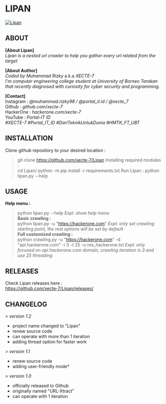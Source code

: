 # LIPAN

<a href="https://github.com/xecte-7/Lipan/releases"><img align="center" src="https://raw.githubusercontent.com/xecte-7/projects-assets/main/Lipan/version-1.2/lipan_help.png" alt="Lipan"></a>

## ABOUT
**[About Lipan]**<br>
*Lipan is a nested url crawler to help you gather every url related from the target*

**[About Author]**<br>
*Coded by Muhammad Rizky* a.k.a *XECTE-7*<br>
*I'm computer engineering college student at University of Borneo Tarakan that recently diagnosed with curiosity for cyber security and programming.*

**[Contact]**<br>
Instagram : *@muhammad.rizky98 / @portal_it.id / @xecte_7*<br>
Github : *github.com/xecte-7*<br>
HackerOne : *hackerone.com/xecte-7*<br>
YouTube : *Portal-IT ID*<br>
*#XECTE-7 #Portal_IT_ID #DariTeknikUntukDunia #HMTK_FT_UBT*

## INSTALLATION
Clone github repository to your desired location :<br>
> git clone https://github.com/xecte-7/Lipan
Installing required modules :<br>
> cd Lipan/
> python -m pip install -r requirements.txt
Run Lipan :
> python lipan.py --help

## USAGE
**Help menu :**<br>
> python lipan.py --help
*Expl: show help menu*<br>
**Basic crawling :**<br>
> python lipan.py -u "https://hackerone.com"
*Expl: only set crawling starting point, the rest options will be set by default*<br>
**Full customized crawling :**<br>
> python crawling.py -u "https://hackerone.com" -d "api.hackerone.com" -i 3 -t 25 -o res_hackerone.txt
*Expl: only focused on api.hackerone.com domain, crawling iteration is 3 and use 25 threading*<br>

## RELEASES
Check Lipan releases here :<br>
https://github.com/xecte-7/Lipan/releases/
<br>

## CHANGELOG
*> version 1.2*
- project name changed to "Lipan"
- renew source code
- can operate with more than 1 iteration
- adding thread option for faster work

*> version 1.1*
- renew source code
- adding user-friendly mode*

*> version 1.0*
- officially released to Github
- originally named "URL-Xtract"
- can operate with 1 iteration
